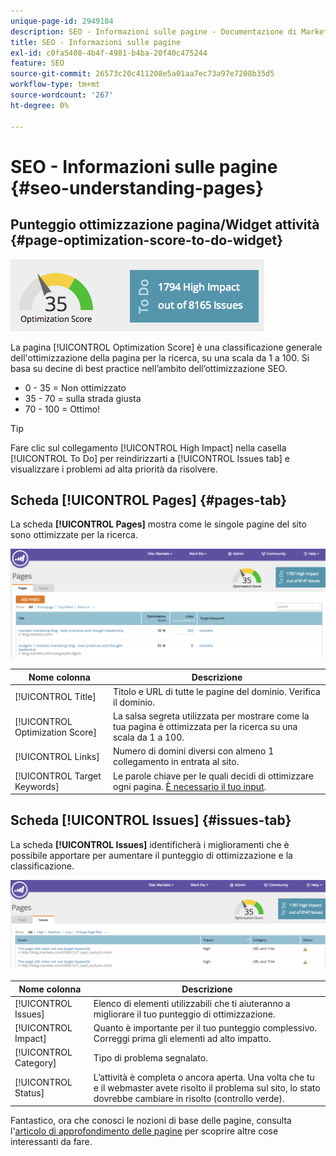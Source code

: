 ```yaml
---
unique-page-id: 2949184
description: SEO - Informazioni sulle pagine - Documentazione di Marketo - Documentazione del prodotto
title: SEO - Informazioni sulle pagine
exl-id: c0fa5408-4b4f-4981-b4ba-20f40c475244
feature: SEO
source-git-commit: 26573c20c411208e5a01aa7ec73a97e7208b35d5
workflow-type: tm+mt
source-wordcount: '267'
ht-degree: 0%

---
```


# SEO - Informazioni sulle pagine {#seo-understanding-pages}

## Punteggio ottimizzazione pagina/Widget attività {#page-optimization-score-to-do-widget}

![](assets/image2014-9-17-21-3a52-3a3.png)

La pagina [!UICONTROL Optimization Score] è una classificazione generale dell&#39;ottimizzazione della pagina per la ricerca, su una scala da 1 a 100. Si basa su decine di best practice nell’ambito dell’ottimizzazione SEO.

* 0 - 35 = Non ottimizzato
* 35 - 70 = sulla strada giusta
* 70 - 100 = Ottimo!

>[!TIP]
>
>Fare clic sul collegamento [!UICONTROL High Impact] nella casella [!UICONTROL To Do] per reindirizzarti a [!UICONTROL Issues tab] e visualizzare i problemi ad alta priorità da risolvere.

## Scheda [!UICONTROL Pages] {#pages-tab}

La scheda **[!UICONTROL Pages]** mostra come le singole pagine del sito sono ottimizzate per la ricerca.

![](assets/image2014-9-17-21-3a52-3a41.png)

| Nome colonna | Descrizione |
|---|---|
| [!UICONTROL Title] | Titolo e URL di tutte le pagine del dominio. Verifica il dominio. |
| [!UICONTROL Optimization Score] | La salsa segreta utilizzata per mostrare come la tua pagina è ottimizzata per la ricerca su una scala da 1 a 100. |
| [!UICONTROL Links] | Numero di domini diversi con almeno 1 collegamento in entrata al sito. |
| [!UICONTROL Target Keywords] | Le parole chiave per le quali decidi di ottimizzare ogni pagina. [È necessario il tuo input](/help/marketo/product-docs/additional-apps/seo/pages/seo-using-the-page-detail-drill-down.md). |

## Scheda [!UICONTROL Issues] {#issues-tab}

La scheda **[!UICONTROL Issues]** identificherà i miglioramenti che è possibile apportare per aumentare il punteggio di ottimizzazione e la classificazione.

![](assets/image2014-9-17-21-3a53-3a15.png)

| Nome colonna | Descrizione |
|---|---|
| [!UICONTROL Issues] | Elenco di elementi utilizzabili che ti aiuteranno a migliorare il tuo punteggio di ottimizzazione. |
| [!UICONTROL Impact] | Quanto è importante per il tuo punteggio complessivo. Correggi prima gli elementi ad alto impatto. |
| [!UICONTROL Category] | Tipo di problema segnalato. |
| [!UICONTROL Status] | L’attività è completa o ancora aperta. Una volta che tu e il webmaster avete risolto il problema sul sito, lo stato dovrebbe cambiare in risolto (controllo verde). |

Fantastico, ora che conosci le nozioni di base delle pagine, consulta l&#39;[articolo di approfondimento delle pagine](/help/marketo/product-docs/additional-apps/seo/pages/seo-using-the-page-detail-drill-down.md) per scoprire altre cose interessanti da fare.
